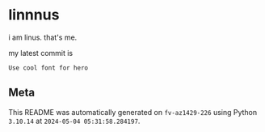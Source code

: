 # linnnus

i am linus. that's me.

my latest commit is

```
Use cool font for hero
```

## Meta

This README was automatically generated on `fv-az1429-226` using Python
`3.10.14` at `2024-05-04 05:31:58.284197`.
